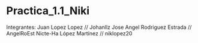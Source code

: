 # Practica_1.1_Niki
Integrantes:
Juan Lopez Lopez // Johanllz
Jose Angel Rodriguez Estrada // AngelRoEst
Nicte-Ha López Martínez // niklopez20
